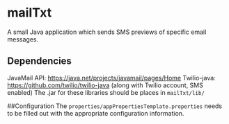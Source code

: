 # mailTxt
A small Java application which sends SMS previews of specific email messages.

## Dependencies 
JavaMail API: https://java.net/projects/javamail/pages/Home
Twilio-java: https://github.com/twilio/twilio-java (along with Twilio account, SMS enabled)
The .jar for these libraries should be places in `mailTxt/lib/`

##Configuration
The `properties/appPropertiesTemplate.properties` needs to be filled out with the appropriate configuration information. 
